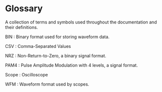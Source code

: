 # Glossary

A collection of terms and symbols used throughout the documentation and their definitions.

BIN
: Binary format used for storing waveform data.

CSV
: Comma-Separated Values

NRZ
: Non-Return-to-Zero, a binary signal format.

PAM4
: Pulse Amplitude Modulation with 4 levels, a signal format.

Scope
: Oscilloscope

WFM
: Waveform format used by scopes.
